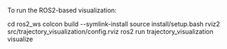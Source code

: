 To run the ROS2-based visualization:

cd ros2_ws
colcon build --symlink-install
source install/setup.bash
rviz2 src/trajectory_visualization/config.rviz
ros2 run trajectory_visualization visualize
